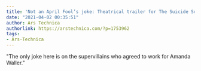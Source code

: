```yaml
---
title: 'Not an April Fool’s joke: Theatrical trailer for The Suicide Squad drops'
date: "2021-04-02 00:35:51"
author: Ars Technica
authorlink: https://arstechnica.com/?p=1753962
tags:
- Ars-Technica
---
```

"The only joke here is on the supervillains who agreed to work for Amanda Waller."